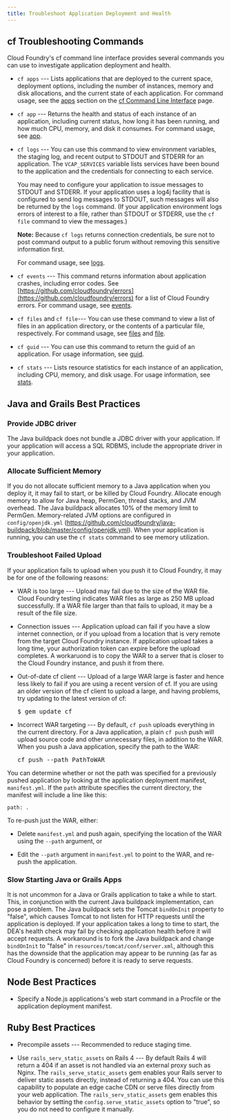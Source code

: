 ```yaml
---
title: Troubleshoot Application Deployment and Health
---
```


## <a id='cf-commands'></a>cf Troubleshooting Commands ##

Cloud Foundry's cf command line interface provides several commands you can use to investigate application deployment and health.


* `cf apps` --- Lists applications that are deployed to the current space, deployment options, including the number of instances, memory and disk allocations, and the current state of each application. For command usage, see the [apps](../installcf/cf.html#apps) section on the [cf Command Line Interface](../installcf/cf.html) page.

* `cf app` --- Returns the health and status of each instance of an application, including current status, how long it has been running, and how much CPU, memory, and disk it consumes. For command usage, see [app](../installcf/cf.html#app).

* `cf logs` --- You can use this command to view environment variables, the staging log, and recent output to STDOUT and STDERR for an application. The `VCAP_SERVICES` variable lists services have been bound to the application and the credentials for connecting to each service.

  You may need to configure your application to issue messages to STDOUT and STDERR. If your application uses a log4j facility that is configured to send log messages to STDOUT, such messages will also be returned by the `logs` command. (If your application environment logs errors of interest to a file, rather than STDOUT or STDERR, use the `cf file` command to view the messages.)

  **Note:**  Because `cf logs` returns connection credentials, be sure not to post command output to a public forum without removing this sensitive information first.

  For command usage, see [logs](../installcf/cf.html#logs).

* `cf events` --- This command returns information about application crashes, including error codes. See [https://github.com/cloudfoundry/errors](https://github.com/cloudfoundry/errors) for a list of Cloud Foundry errors. For command usage, see [events](../installcf/cf.html#events).

* `cf files` and `cf file`--- You can use these command to view a list of files in an application directory, or the contents of a particular file, respectively. For command usage, see [files](../installcf/cf.html#files) and [file](../installcf/cf.html#file).

* `cf guid` --- You can use this command to return the guid of an application. For usage information, see [guid](../installcf/cf.html#guid).

* `cf stats` --- Lists resource statistics for each instance of an application, including CPU, memory, and disk usage. For usage information, see [stats](../installcf/cf.html#stats).

## <a id='java-apps'></a>Java and Grails Best Practices ##

### <a id='jdbc'></a>Provide JDBC driver ###

The Java buildpack does not bundle a JDBC driver with your application. If your application will access a SQL RDBMS, include the appropriate driver in your application.

### <a id='memory'></a>Allocate Sufficient Memory ###

If you do not allocate sufficient memory to a Java application when you deploy it, it may fail to start, or be killed by Cloud Foundry. Allocate enough memory to allow for Java heap, PermGen, thread stacks, and JVM overhead. The Java buildpack allocates 10% of the memory limit to PermGen. Memory-related JVM options are configured in `config/openjdk.yml` (https://github.com/cloudfoundry/java-buildpack/blob/master/config/openjdk.yml). When your application is running, you can use the `cf stats` command to see memory utilization.

### <a id='upload'></a>Troubleshoot Failed Upload ###

If your application fails to upload when you push it to Cloud Foundry, it may be for one of the following reasons:

* WAR is too large --- Upload may fail due to the size of the WAR file. Cloud Foundry testing indicates WAR files as large as 250 MB upload successfully. If a WAR file larger than that fails to upload, it may be a result of the file size.

* Connection issues --- Application upload can fail if you have a slow internet connection, or if you upload from a location that is very remote from the target Cloud Foundry instance. If application upload takes a long time, your authorization token can expire before the upload completes. A workaruond is to copy the WAR to a server that is closer to the Cloud Foundry instance, and push it from there.

* Out-of-date cf client --- Upload of a large WAR large is faster and hence less likely to fail if you are using a recent version of cf. If you are using an older version of the cf client to upload a large, and having problems, try updating to the latest version of cf:

  <pre class="terminal">
  $ gem update cf
  </pre>

* Incorrect WAR targeting --- By default, `cf push` uploads everything in the current directory. For a Java application, a plain `cf push` push will upload source code and other unnecessary files, in addition to the WAR. When you push a Java application, specify the path to the WAR:

  <pre class="terminal">
  cf push --path PathToWAR
  </pre>

 You can determine whether or not the path was specified for a previously pushed application by looking at the application deployment manifest, `manifest.yml`. If the `path` attribute specifies the current directory, the manifest will include a line like this:

 `path: .`

 To re-push just the WAR, either:

 * Delete `manifest.yml` and push again, specifying the location of the WAR using the `--path` argument, or

 * Edit the `--path` argument in `manifest.yml` to point to the WAR, and re-push the application.

### <a id='slow-start'></a>Slow Starting Java or Grails Apps ###

 It is not uncommon for a Java or Grails application to take a while to start.  This, in conjunction with the current Java buildpack implementation, can pose a problem. The Java buildpack sets the Tomcat `bindOnInit` property to "false", which causes Tomcat to not listen for HTTP requests until the application is deployed.  If your application takes a long to time to start, the DEA's health check may fail by checking application health before it will accept requests. A workaround is to fork the Java buildpack and change `bindOnInit` to "false" in `resources/tomcat/conf/server.xml`, although this has the downside that the application may appear to be running (as far as Cloud Foundry is concerned) before it is ready to serve requests.

## <a id='node-apps'></a>Node Best Practices ##

* Specify a Node.js applications's web start command in a Procfile or the application deployment manifest.

## <a id='ruby-apps'></a>Ruby Best Practices ##

* Precompile assets --- Recommended to reduce staging time.

* Use `rails_serv_static_assets` on Rails 4 --- By default Rails 4 will return a 404 if an asset is not handled via an external proxy such as Nginx. The `rails_serve_static_assets` gem enables your Rails server to deliver static assets directly, instead of returning a 404. You can use this capability to populate an edge cache CDN or serve files directly from your web application.  The `rails_serv_static_assets` gem enables this behavior by setting the `config.serve_static_assets` option to "true", so you do not need to configure it manually.
